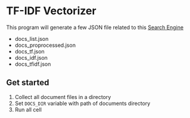 # TF-IDF Vectorizer
This program will generate a few JSON file related to this [Search Engine](https://github.com/glennprays/search-engine-server)
- docs_list.json
- docs_proprocessed.json
- docs_tf.json
- docs_idf.json
- docs_tfidf.json

## Get started
1. Collect all document files in a directory
2. Set `DOCS_DIR` variable with path of documents directory
3. Run all cell
